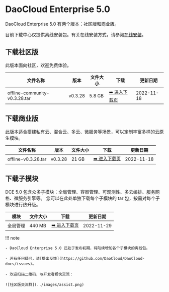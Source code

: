 # DaoCloud Enterprise 5.0

DaoCloud Enterprise 5.0 有两个版本：社区版和商业版。

目前下载中心仅提供离线安装包。有关在线安装方式，请参阅[在线安装](../install/intro.md)。

## 下载社区版

此版本面向社区，欢迎免费体验。

| 文件名称                      | 版本    | 文件大小 | 下载                                           | 更新日期   |
| ----------------------------- | ------- | -------- | ---------------------------------------------- | ---------- |
| offline-community-v0.3.28.tar | v0.3.28 | 5.8 GB   | [:arrow_right: 进入下载页](./free/dce5-installer-v0.3.28.md) | 2022-11-18 |

## 下载商业版

此版本适合搭建私有云、混合云、多云、微服务等场景，可以定制丰富多样的云原生模块。

| 文件名称            | 版本    | 文件大小 | 下载                                               | 更新日期   |
| ------------------- | ------- | -------- | -------------------------------------------------- | ---------- |
| offline-v0.3.28.tar | v0.3.28 | 21 GB    | [:arrow_right: 进入下载页](./business/dce5-installer-v0.3.28.md) | 2022-11-18 |

## 下载子模块

DCE 5.0 包含众多子模块：全局管理、容器管理、可观测性、多云编排、服务网格、微服务引擎等。
您可以在此处单独下载每个子模块的 tar 包，按需对每个子模块进行热升级。

| 模块     | 文件大小 | 下载                              | 更新日期   |
| -------- | -------- | --------------------------------- | ---------- |
| 全局管理 | 440 MB   | [:arrow_right: 进入下载页](./modules/ghippo.md) | 2022-11-29 |

!!! note

    - DaoCloud Enterprise 5.0 还处于发布初期，将陆续增加各个子模块的离线包。

    - 若有任何疑问，请[提出反馈](https://github.com/DaoCloud/DaoCloud-docs/issues)。

    - 欢迎扫描二维码，与开发者畅快交流：

    ![社区版交流群](../images/assist.png)
